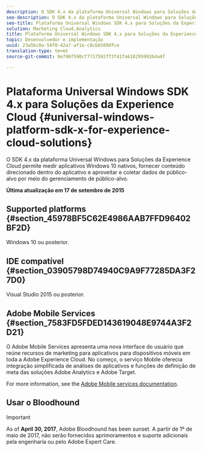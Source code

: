 ```yaml
---
description: O SDK 4.x da plataforma Universal Windows para Soluções da Experience Cloud permite medir aplicativos Windows 10 nativos, fornecer conteúdo direcionado dentro do aplicativo e aproveitar e coletar dados de público-alvo por meio do gerenciamento de público-alvo.
seo-description: O SDK 4.x da plataforma Universal Windows para Soluções da Experience Cloud permite medir aplicativos Windows 10 nativos, fornecer conteúdo direcionado dentro do aplicativo e aproveitar e coletar dados de público-alvo por meio do gerenciamento de público-alvo.
seo-title: Plataforma Universal Windows SDK 4.x para Soluções da Experience Cloud
solution: Marketing Cloud,Analytics
title: Plataforma Universal Windows SDK 4.x para Soluções da Experience Cloud
topic: Desenvolvedor e implementação
uuid: 23a5bc0a-54f0-42a7-af1e-c8cbb509dfce
translation-type: tm+mt
source-git-commit: 9e796f590cf7717592ff3f41fa61829599264a4f

---
```



# Plataforma Universal Windows SDK 4.x para Soluções da Experience Cloud {#universal-windows-platform-sdk-x-for-experience-cloud-solutions}

O SDK 4.x da plataforma Universal Windows para Soluções da Experience Cloud permite medir aplicativos Windows 10 nativos, fornecer conteúdo direcionado dentro do aplicativo e aproveitar e coletar dados de público-alvo por meio do gerenciamento de público-alvo.

**Última atualização em 17 de setembro de 2015**

## Supported platforms {#section_45978BF5C62E4986AAB7FFD96402BF2D}

Windows 10 ou posterior.

## IDE compatível {#section_03905798D74940C9A9F77285DA3F27D0}

Visual Studio 2015 ou posterior.

## Adobe Mobile Services {#section_7583FD5FDED143619048E9744A3F2D21}

O Adobe Mobile Services apresenta uma nova interface do usuário que reúne recursos de marketing para aplicativos para dispositivos móveis em toda a Adobe Experience Cloud. No começo, o serviço Mobile oferecia integração simplificada de análises de aplicativos e funções de definição de meta das soluções Adobe Analytics e Adobe Target.

For more information, see the [Adobe Mobile services documentation](/help/using/home.md).

## Usar o Bloodhound

>[!IMPORTANT]
>
>As of **April 30, 2017**, Adobe Bloodhound has been
sunset. A partir de 1º de maio de 2017, não serão fornecidos aprimoramentos e suporte adicionais pela engenharia ou pelo Adobe Expert Care.
